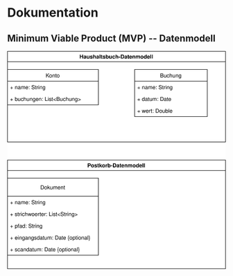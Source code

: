 # Dokumentation

## Minimum Viable Product (MVP) -- Datenmodell

![Minimum Viable Product](retikulo-mvp-class-diagram.svg)
